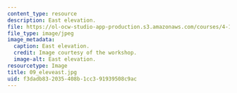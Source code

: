 ```yaml
---
content_type: resource
description: East elevation.
file: https://ol-ocw-studio-app-production.s3.amazonaws.com/courses/4-170-ecuador-workshop-fall-2006/f3dadb832035408b1cc391939508c9ac_09_eleveast.jpg
file_type: image/jpeg
image_metadata:
  caption: East elevation.
  credit: Image courtesy of the workshop.
  image-alt: East elevation.
resourcetype: Image
title: 09_eleveast.jpg
uid: f3dadb83-2035-408b-1cc3-91939508c9ac
---
```

